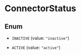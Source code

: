 

# ConnectorStatus

## Enum


* `INACTIVE` (value: `"inactive"`)

* `ACTIVE` (value: `"active"`)



